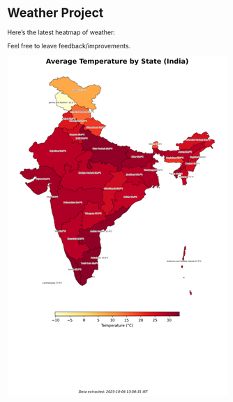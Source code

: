 # Weather Project

Here’s the latest heatmap of weather:

Feel free to leave feedback/improvements.

![India Heatmap](docs/assets/india_heatmap.png?v=E3701A)
